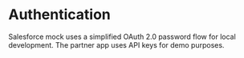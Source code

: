 # Authentication

Salesforce mock uses a simplified OAuth 2.0 password flow for local development. The partner app uses API keys for demo purposes.
